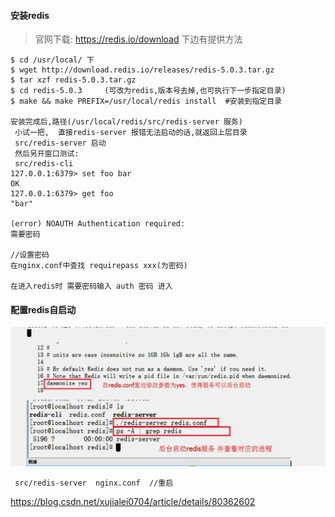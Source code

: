 #### 安装redis

> 官网下载: https://redis.io/download 下边有提供方法

```
$ cd /usr/local/ 下
$ wget http://download.redis.io/releases/redis-5.0.3.tar.gz
$ tar xzf redis-5.0.3.tar.gz
$ cd redis-5.0.3     (可改为redis,版本号去掉,也可执行下一步指定目录)
$ make && make PREFIX=/usr/local/redis install  #安装到指定目录

安装完成后,路径(/usr/local/redis/src/redis-server 服务)
 小试一把,  直接redis-server 报错无法启动的话,就返回上层目录
 src/redis-server 启动  
 然后另开窗口测试:
 src/redis-cli  
127.0.0.1:6379> set foo bar
OK
127.0.0.1:6379> get foo
"bar"

(error) NOAUTH Authentication required:
需要密码

//设置密码
在nginx.conf中查找 requirepass xxx(为密码)

在进入redis时 需要密码输入 auth 密码 进入
```

#### 配置redis自启动 

![avatar](./images/redis.png)

```
 src/redis-server  nginx.conf  //重启

```


https://blog.csdn.net/xujialei0704/article/details/80362602




